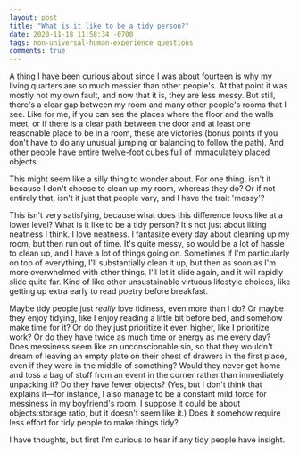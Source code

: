 ```yaml
---
layout: post
title: "What is it like to be a tidy person?"
date: 2020-11-18 11:58:34 -0700
tags: non-universal-human-experience questions
comments: true
---
```

A thing I have been curious about since I was about fourteen is why my living quarters are so much messier than other people's. At that point it was mostly not my own fault, and now that it is, they are less messy. But still, there's a clear gap between my room and many other people's rooms that I see. Like for me, if you can see the places where the floor and the walls meet, or if there is a clear path between the door and at least one reasonable place to be in a room, these are victories (bonus points if you don't have to do any unusual jumping or balancing to follow the path). And other people have entire twelve-foot cubes full of immaculately placed objects.

This might seem like a silly thing to wonder about. For one thing, isn't it because I don't choose to clean up my room, whereas they do? Or if not entirely that, isn't it just that people vary, and I have the trait 'messy'?

This isn't very satisfying, because what does this difference looks like at a lower level? What is it like to be a tidy person? It's not just about liking neatness I think. I love neatness. I fantasize every day about cleaning up my room, but then run out of time. It's quite messy, so would be a lot of hassle to clean up, and I have a lot of things going on. Sometimes if I'm particularly on top of everything, I'll substantially clean it up, but then as soon as I'm more overwhelmed with other things, I'll let it slide again, and it will rapidly slide quite far. Kind of like other unsustainable virtuous lifestyle choices, like getting up extra early to read poetry before breakfast.

Maybe tidy people just *really* love tidiness, even more than I do? Or maybe they enjoy tidying, like I enjoy reading a little bit before bed, and somehow make time for it? Or do they just prioritize it even higher, like I prioritize work? Or do they have twice as much time or energy as me every day? Does messiness seem like an unconscionable sin, so that they wouldn't dream of leaving an empty plate on their chest of drawers in the first place, even if they were in the middle of something? Would they never get home and toss a bag of stuff from an event in the corner rather than immediately unpacking it? Do they have fewer objects? (Yes, but I don't think that explains it&mdash;for instance, I also manage to be a constant mild force for messiness in my boyfriend's room. I suppose it could be about objects:storage ratio, but it doesn't seem like it.) Does it somehow require less effort for tidy people to make things tidy?

I have thoughts, but first I'm curious to hear if any tidy people have insight.
